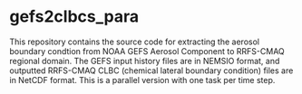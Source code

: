 # gefs2clbcs_para

This repository contains the source code for extracting the aerosol boundary condtion from NOAA GEFS Aerosol Component to RRFS-CMAQ regional domain.
The GEFS input history files are in NEMSIO format, and outputted RRFS-CMAQ CLBC (chemical lateral boundary condition) files are in NetCDF format.
This is a parallel version with one task per time step. 
